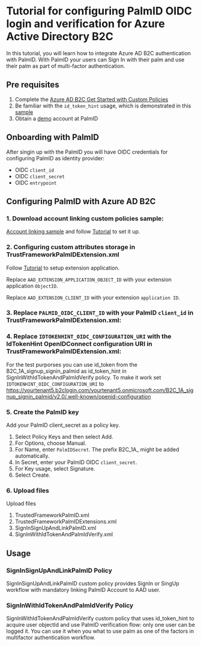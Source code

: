 # Tutorial for configuring PalmID OIDC login and verification for Azure Active Directory B2C

In this tutorial, you will learn how to integrate Azure AD B2C authentication with PalmID. With PalmID your users can Sign In with their palm and use their palm as part of multi-factor authentication.


## Pre requisites
1. Complete the [Azure AD B2C Get Started with Custom Policies](https://aka.ms/ief)
1. Be familiar with the `id_token_hint` usage, which is demonstrated in this [sample](https://github.com/azure-ad-b2c/samples/tree/master/policies/invite)
1. Obtain a [demo](https://idp.palmid.com/) account at PalmID

## Onboarding with PalmID

After singin up with the PalmID you will have OIDC credentials for configuring PalmID as identity provider:

* OIDC `client_id`
* OIDC `client_secret`
* OIDC `entrypoint`

## Configuring PalmID with Azure AD B2C

### 1. Download account linking custom policies sample:
[Account linking sample](https://github.com/Azure-Samples/active-directory-b2c-advanced-policies/tree/master/account-linking)
and follow [Tutorial](https://docs.microsoft.com/en-us/azure/active-directory-b2c/custom-policy-get-started?tabs=applications) to set it up.

### 2. Configuring custom attributes storage in TrustFrameworkPalmIDExtension.xml
Follow [Tutorial](https://docs.microsoft.com/en-us/azure/active-directory-b2c/custom-policy-custom-attributes) to setup extension application.

Replace `AAD_EXTENSION_APPLICATION_OBJECT_ID` with your extension application `ObjectID`.

Replace `AAD_EXTENSION_CLIENT_ID` with your extension `application ID`.

### 3. Replace `PALMID_OIDC_CLIENT_ID` with your PalmID `client_id` in TrustFrameworkPalmIDExtension.xml:

### 4. Replace `IDTOKENHINT_OIDC_CONFIGURATION_URI` with the IdTokenHint OpenIDConnect configuration URI in TrustFrameworkPalmIDExtension.xml:

For the test purporses you can use id_token from the B2C_1A_signup_signin_palmid as id_token_hint in SignInWithIdTokenAndPalmIdVerify policy. To make it work set `IDTOKENHINT_OIDC_CONFIGURATION_URI` to https://yourtenant5.b2clogin.com/yourtenant5.onmicrosoft.com/B2C_1A_signup_signin_palmid/v2.0/.well-known/openid-configuration

### 5. Create the PalmID key

Add your PalmID client_secret as a policy key.

1. Select Policy Keys and then select Add.
2. For Options, choose Manual.
3. For Name, enter `PalmIDSecret`. The prefix B2C_1A_ might be added automatically.
4. In Secret, enter your PalmID OIDC `client_secret`.
5. For Key usage, select Signature.
6. Select Create.


### 6. Upload files
Upload files
1. TrustedFrameworkPalmID.xml
2. TrustedFrameworkPalmIDExtensions.xml
3. SignInSignUpAndLinkPalmID.xml
4. SignInWithIdTokenAndPalmIdVerify.xml

## Usage

### SignInSignUpAndLinkPalmID Policy
SignInSignUpAndLinkPalmID custom policy provides SignIn or SingUp workflow with mandatory linking PalmID Account to AAD user.

### SignInWithIdTokenAndPalmIdVerify Policy
SignInWithIdTokenAndPalmIdVerify custom policy that uses id_token_hint to acquire user objectId and use PalmID verification flow: only one user can be logged it. You can use it when you what to use palm as one of the factors in multifactor authentication workflow.
